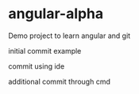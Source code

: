 # angular-alpha
Demo project to learn angular and git

initial commit example

commit using ide

additional commit through cmd
